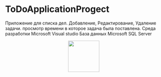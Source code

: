 # ToDoApplicationProgect
Приложение для списка дел. 
Добавление, Редактирование, Удаление задачи.
просмотр времени в которое задача была поставлена. 
Среда разработки  Microsoft Visual studio 
База данных Microsoft SQL Server 
<div id="header" align="center">
  <img src="https://media.giphy.com/media/M9gbBd9nbDrOTu1Mqx/giphy.gif" width="100"/>
</div>
